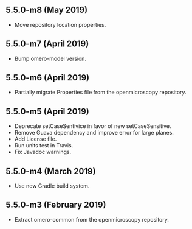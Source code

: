 5.5.0-m8 (May 2019)
-------------------

- Move repository location properties.

5.5.0-m7 (April 2019)
---------------------

- Bump omero-model version.

5.5.0-m6 (April 2019)
---------------------

- Partially migrate Properties file from the openmicroscopy repository.

5.5.0-m5 (April 2019)
---------------------

- Deprecate setCaseSentivice in favor of new setCaseSensitive.
- Remove Guava dependency and improve error for large planes.
- Add License file.
- Run units test in Travis.
- Fix Javadoc warnings.

5.5.0-m4 (March 2019)
---------------------

- Use new Gradle build system.

5.5.0-m3 (February 2019)
------------------------

- Extract omero-common from the openmicroscopy repository.
